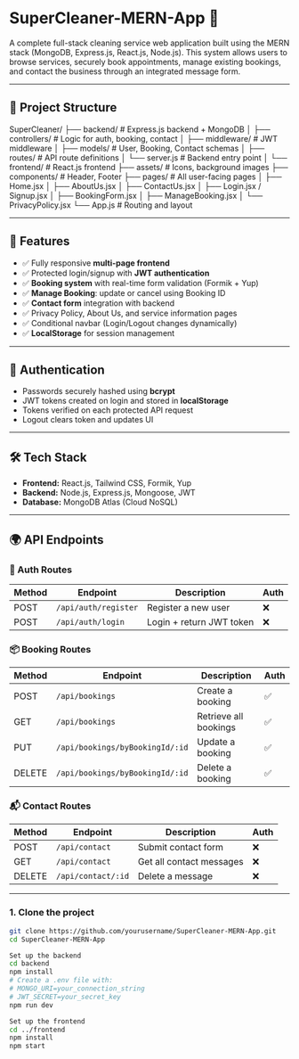# SuperCleaner-MERN-App 🧼

A complete full-stack cleaning service web application built using the MERN stack (MongoDB, Express.js, React.js, Node.js). This system allows users to browse services, securely book appointments, manage existing bookings, and contact the business through an integrated message form.

---


## 📁 Project Structure

SuperCleaner/
├── backend/                        # Express.js backend + MongoDB
│   ├── controllers/               # Logic for auth, booking, contact
│   ├── middleware/                # JWT middleware
│   ├── models/                    # User, Booking, Contact schemas
│   ├── routes/                    # API route definitions
│   └── server.js                  # Backend entry point
│
└── frontend/                      # React.js frontend
    ├── assets/                   # Icons, background images
    ├── components/               # Header, Footer
    ├── pages/                    # All user-facing pages
    │   ├── Home.jsx
    │   ├── AboutUs.jsx
    │   ├── ContactUs.jsx
    │   ├── Login.jsx / Signup.jsx
    │   ├── BookingForm.jsx
    │   ├── ManageBooking.jsx
    │   └── PrivacyPolicy.jsx
    └── App.js                    # Routing and layout




---

## 🚀 Features

- ✅ Fully responsive **multi-page frontend**
- ✅ Protected login/signup with **JWT authentication**
- ✅ **Booking system** with real-time form validation (Formik + Yup)
- ✅ **Manage Booking**: update or cancel using Booking ID
- ✅ **Contact form** integration with backend
- ✅ Privacy Policy, About Us, and service information pages
- ✅ Conditional navbar (Login/Logout changes dynamically)
- ✅ **LocalStorage** for session management

---

## 🔐 Authentication

- Passwords securely hashed using **bcrypt**
- JWT tokens created on login and stored in **localStorage**
- Tokens verified on each protected API request
- Logout clears token and updates UI

---

## 🛠 Tech Stack

- **Frontend:** React.js, Tailwind CSS, Formik, Yup
- **Backend:** Node.js, Express.js, Mongoose, JWT
- **Database:** MongoDB Atlas (Cloud NoSQL)

---

## 🌍 API Endpoints

### 🔑 Auth Routes
| Method | Endpoint         | Description              | Auth |
|--------|------------------|--------------------------|------|
| POST   | `/api/auth/register` | Register a new user      | ❌   |
| POST   | `/api/auth/login`    | Login + return JWT token | ❌   |

### 📦 Booking Routes
| Method | Endpoint | Description                  | Auth |
|--------|----------|------------------------------|------|
| POST   | `/api/bookings` | Create a booking             | ✅   |
| GET    | `/api/bookings` | Retrieve all bookings        | ✅   |
| PUT    | `/api/bookings/byBookingId/:id` | Update a booking     | ✅   |
| DELETE | `/api/bookings/byBookingId/:id` | Delete a booking     | ✅   |

### 📬 Contact Routes
| Method | Endpoint | Description              | Auth |
|--------|----------|--------------------------|------|
| POST   | `/api/contact` | Submit contact form      | ❌   |
| GET    | `/api/contact` | Get all contact messages | ❌   |
| DELETE | `/api/contact/:id` | Delete a message      | ❌   |

---
### 1. Clone the project
```bash
git clone https://github.com/yourusername/SuperCleaner-MERN-App.git
cd SuperCleaner-MERN-App

Set up the backend
cd backend
npm install
# Create a .env file with:
# MONGO_URI=your_connection_string
# JWT_SECRET=your_secret_key
npm run dev

Set up the frontend
cd ../frontend
npm install
npm start
